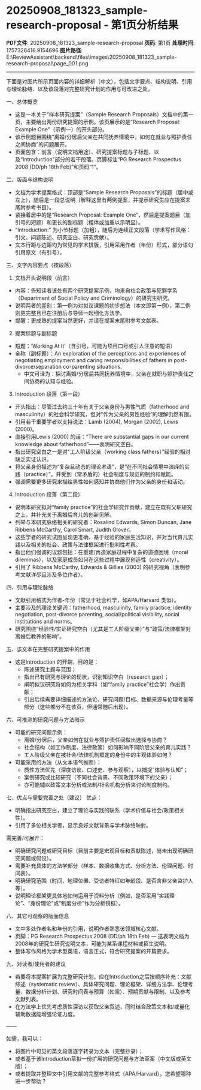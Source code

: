 # 20250908_181323_sample-research-proposal - 第1页分析结果

**PDF文件**: 20250908_181323_sample-research-proposal
**页码**: 第1页
**处理时间**: 1757326416.9154696
**图片路径**: E:\ReviewAssistant\backend\files\images\20250908_181323_sample-research-proposal\page_001.png

---

下面是对图片所示页面内容的详细解析（中文），包括文字要点、结构说明、引用与理论脉络、以及该段落对完整研究计划的作用与可改进之处。

一、总体概览
- 这是一本关于“样本研究提案”（Sample Research Proposals）文档中的第一页，主要给出两份研究提案的示例。该页展示的是“Research Proposal: Example One”（示例一）的开头部分。
- 该示例题目围绕“离婚/分居后父亲在共同抚养情境中，如何在就业与照护责任之间协商”的问题展开。
- 页面包含：前言（说明文档用途）、研究提案标题与子标题、以及“Introduction”部分的若干段落。页脚标注“PG Research Prospectus 2008 (DD/ph 18th Feb)”和页码“1”。

二、版面与结构说明
- 文档为学术提案格式：顶部是“Sample Research Proposals”的标题（居中或左上），随后是一段总说明（解释这里有两例提案，并提示研究生应在提案末尾附参考书目）。
- 紧接着居中的是“Research Proposal: Example One”，然后是提案题目（加引号的短题）和更长的副标题（粗体或加重以示明显）。
- “Introduction:” 为小节标题（加粗），随后为连续正文段落（学术写作风格：引文、问题陈述、研究空白、研究贡献）。
- 文本行距与边距均为常见的学术排版，引用采用作者（年份）形式，部分语句引用原文（有引号）。

三、文字内容要点（按段落）
1) 文档开头说明段（前言）
- 内容：告知读者该处有两个研究提案示例，均来自社会政策与犯罪学系（Department of Social Policy and Criminology）的研究生研究。
- 说明两者的差别：第一例为对拟议课题的初步想法（本文即第一例），第二例则更完整且已在注册后与导师一起细化方法学。
- 提醒：更成熟的提案当然更好，并请在提案末尾附参考文献表。

2) 提案标题与副标题
- 短题：‘Working At It’（含引号，可能为项目口号或引人注意的短语）
- 全称（副标题）：An exploration of the perceptions and experiences of negotiating employment and caring responsibilities of fathers in post-divorce/separation co-parenting situations.
  - 中文可译为：探讨离婚/分居后共同抚养情境中，父亲在就职与照护责任之间协商的认知与经验。

3) Introduction 段落（第一段）
- 开头指出：尽管过去约三十年有关于父亲身份与男性气质（fatherhood and masculinity）的社会科学研究，但对“作为父亲的男性经验”的理解仍然有限。
- 引用若干重要学者以支持说法：Lamb (2004), Morgan (2002), Lewis (2000)。
- 直接引用Lewis (2000) 的话：“There are substantial gaps in our current knowledge about fatherhood”——表明研究空白。
- 指出研究空白之一是对“工人阶级父亲（working class fathers）”经验的相对缺乏实证认识。
- 将父亲身份描述为“复杂且动态的理论术语”，是“在不同社会情境中演绎的实践（practice）”，并受到（常矛盾的）社会制度与规范的制约和赋能。
- 强调需要更多研究来描绘男性如何感知并协商他们作为父亲的身份和活动。

4) Introduction 段落（第二段）
- 说明本研究拟对“family practice”的社会学研究作贡献，建立在既有父职研究之上，并补充关于离婚后育儿的创新见解。
- 列举与本研究脉络相关的研究者：Rosalind Edwards, Simon Duncan, Jane Ribbens McCarthy, Carol Smart, Judith Glover。
- 这些学者的研究试图呈现更准确、基于经验的家庭生活知识，并对当代育儿实践以及相关的社会、政策与法律框架进行批判性考察。
- 指出他们强调的议题包括：在重建/再造家庭过程中复杂的道德困境（moral dilemmas），以及家庭成员如何在这些过程中展现创造性（creativity）。
- 引用了 Ribbens McCarthy, Edwards & Gillies (2003) 的研究视角（表明参考文献详尽且涉及多位作者）。

四、引用与理论脉络
- 文献引用格式为作者-年份（常见于社会科学，如APA/Harvard 类似）。
- 主要涉及的理论关键词：fatherhood, masculinity, family practice, identity negotiation, post-divorce parenting, social/political visibility, social institutions and norms。
- 研究围绕“经验性/实证研究空白（尤其是工人阶级父亲）”与“政策/法律框架对离婚后教养的影响”。

五、该文本在完整研究提案中的作用
- 这是Introduction 的开端，目的是：
  - 陈述研究主题与范围；
  - 指出已有研究与理论的现状，识别知识空白（research gap）；
  - 阐明拟议研究将如何为相关学科（如“family practice”社会学）作出贡献；
  - 引出后续需要详细描述的方法论、研究问题/目标、数据来源与伦理考量等部分（这些部分不在该页，但通常随后出现）。

六、可推测的研究问题与方法暗示
- 可能的研究问题示例：
  - 离婚/分居后，父亲如何在就业与照护责任间做出选择与协商？
  - 社会结构（如工作制度、法律政策）如何影响不同阶层父亲的育儿实践？
  - 工人阶级父亲在被社会/法律机制框定的身份中的主观体验如何？
- 可能采用的方法（从文本语气推断）：
  - 质性方法优先（深度访谈、口述史、参与观察），以捕捉“体验与认知”；
  - 案例研究或比较研究（不同社会背景、不同政策环境下的父亲）；
  - 亦可能辅以政策文本分析或法制/社会机构分析来讨论制度制约。

七、优点与需要完善之处（建议）
优点：
- 明确指出研究空白，建立了理论与实践的联系（学术价值与社会/政策相关性）。
- 引用了多位相关学者，显示良好文献背景与学术脉络映射。

需完善/可展开：
- 明确研究问题或研究目标（目前主要是宏观目标和贡献陈述，尚未出现明确研究问题或假设）。
- 需要补充具体的方法学部分（样本、数据收集方式、分析方法、伦理问题、时间表）。
- 明确研究范围（时间、地理位置、受访者特征如年龄段、是否含非父亲监护人等）。
- 说明理论框架更具体地如何运用于资料分析（例如，是否采用“实践理论”、“身份理论”或“制度分析”作为分析镜框）。

八、其它可观察的版面信息
- 文中多处作者名和年份的引用，说明作者熟悉该领域核心文献。
- 页脚：PG Research Prospectus 2008 (DD/ph 18th Feb) — 这表明文档为2008年的研究生研究说明文本，可能为某系课程材料或招生说明。
- 整体写作风格为学术型英语，语言正式，符合研究提案的开篇要求。

九、对读者/使用者的建议
- 若要将本提案扩展为完整研究计划，应在Introduction之后按顺序补充：文献综述（systematic review）、具体研究问题、理论框架、详细方法学、伦理考量、数据分析计划、研究时间表与预算（如需）、预期贡献与限制、以及参考文献列表。
- 在方法学上优先考虑质性深访以获取父亲叙述，同时结合政策文本和/或量化辅助数据能增强论证力度。

——

如需，我可以：
- 将图片中可见的英文段落逐字转录为文本（完整抄录）；
- 或者基于该Introduction草拟一份扩展的研究问题与方法草案（中文版或英文版）；
- 或者提取并整理文中引用文献的完整参考格式（APA/Harvard）。您希望哪种进一步帮助？